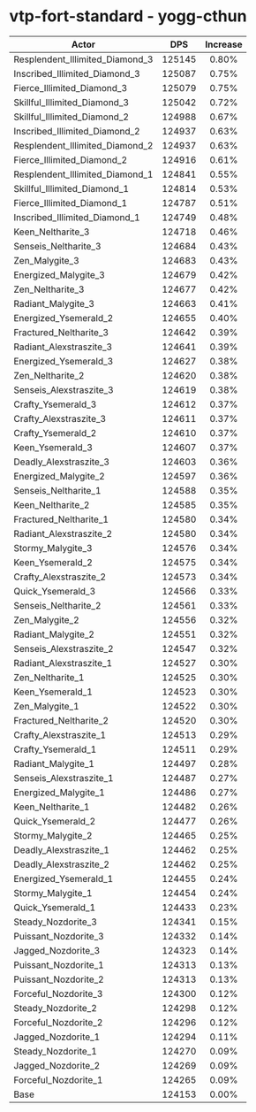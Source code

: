 # vtp-fort-standard - yogg-cthun
| Actor | DPS | Increase |
|---|:---:|:---:|
|Resplendent_Illimited_Diamond_3|125145|0.80%|
|Inscribed_Illimited_Diamond_3|125087|0.75%|
|Fierce_Illimited_Diamond_3|125079|0.75%|
|Skillful_Illimited_Diamond_3|125042|0.72%|
|Skillful_Illimited_Diamond_2|124988|0.67%|
|Inscribed_Illimited_Diamond_2|124937|0.63%|
|Resplendent_Illimited_Diamond_2|124937|0.63%|
|Fierce_Illimited_Diamond_2|124916|0.61%|
|Resplendent_Illimited_Diamond_1|124841|0.55%|
|Skillful_Illimited_Diamond_1|124814|0.53%|
|Fierce_Illimited_Diamond_1|124787|0.51%|
|Inscribed_Illimited_Diamond_1|124749|0.48%|
|Keen_Neltharite_3|124718|0.46%|
|Senseis_Neltharite_3|124684|0.43%|
|Zen_Malygite_3|124683|0.43%|
|Energized_Malygite_3|124679|0.42%|
|Zen_Neltharite_3|124677|0.42%|
|Radiant_Malygite_3|124663|0.41%|
|Energized_Ysemerald_2|124655|0.40%|
|Fractured_Neltharite_3|124642|0.39%|
|Radiant_Alexstraszite_3|124641|0.39%|
|Energized_Ysemerald_3|124627|0.38%|
|Zen_Neltharite_2|124620|0.38%|
|Senseis_Alexstraszite_3|124619|0.38%|
|Crafty_Ysemerald_3|124612|0.37%|
|Crafty_Alexstraszite_3|124611|0.37%|
|Crafty_Ysemerald_2|124610|0.37%|
|Keen_Ysemerald_3|124607|0.37%|
|Deadly_Alexstraszite_3|124603|0.36%|
|Energized_Malygite_2|124597|0.36%|
|Senseis_Neltharite_1|124588|0.35%|
|Keen_Neltharite_2|124585|0.35%|
|Fractured_Neltharite_1|124580|0.34%|
|Radiant_Alexstraszite_2|124580|0.34%|
|Stormy_Malygite_3|124576|0.34%|
|Keen_Ysemerald_2|124575|0.34%|
|Crafty_Alexstraszite_2|124573|0.34%|
|Quick_Ysemerald_3|124566|0.33%|
|Senseis_Neltharite_2|124561|0.33%|
|Zen_Malygite_2|124556|0.32%|
|Radiant_Malygite_2|124551|0.32%|
|Senseis_Alexstraszite_2|124547|0.32%|
|Radiant_Alexstraszite_1|124527|0.30%|
|Zen_Neltharite_1|124525|0.30%|
|Keen_Ysemerald_1|124523|0.30%|
|Zen_Malygite_1|124522|0.30%|
|Fractured_Neltharite_2|124520|0.30%|
|Crafty_Alexstraszite_1|124513|0.29%|
|Crafty_Ysemerald_1|124511|0.29%|
|Radiant_Malygite_1|124497|0.28%|
|Senseis_Alexstraszite_1|124487|0.27%|
|Energized_Malygite_1|124486|0.27%|
|Keen_Neltharite_1|124482|0.26%|
|Quick_Ysemerald_2|124477|0.26%|
|Stormy_Malygite_2|124465|0.25%|
|Deadly_Alexstraszite_1|124462|0.25%|
|Deadly_Alexstraszite_2|124462|0.25%|
|Energized_Ysemerald_1|124455|0.24%|
|Stormy_Malygite_1|124454|0.24%|
|Quick_Ysemerald_1|124433|0.23%|
|Steady_Nozdorite_3|124341|0.15%|
|Puissant_Nozdorite_3|124332|0.14%|
|Jagged_Nozdorite_3|124323|0.14%|
|Puissant_Nozdorite_1|124313|0.13%|
|Puissant_Nozdorite_2|124313|0.13%|
|Forceful_Nozdorite_3|124300|0.12%|
|Steady_Nozdorite_2|124298|0.12%|
|Forceful_Nozdorite_2|124296|0.12%|
|Jagged_Nozdorite_1|124294|0.11%|
|Steady_Nozdorite_1|124270|0.09%|
|Jagged_Nozdorite_2|124269|0.09%|
|Forceful_Nozdorite_1|124265|0.09%|
|Base|124153|0.00%|
